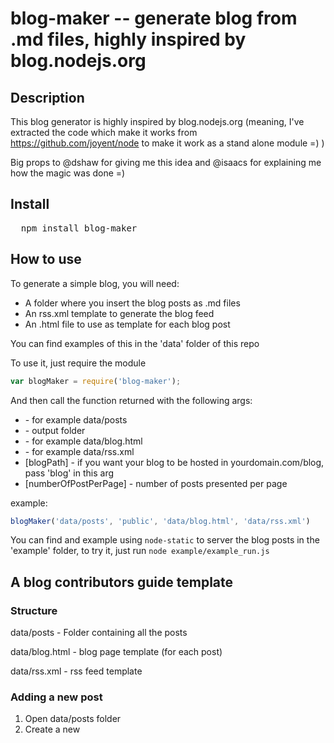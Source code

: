 # blog-maker -- generate blog from .md files, highly inspired by blog.nodejs.org

## Description

This blog generator is highly inspired by blog.nodejs.org (meaning, I've extracted the code which make it works from https://github.com/joyent/node to make it work as a stand alone module =) )

Big props to @dshaw for giving me this idea and @isaacs for explaining me how the magic was done =)

## Install

<pre>
  npm install blog-maker
</pre>

## How to use

To generate a simple blog, you will need:
* A folder where you insert the blog posts as .md files
* An rss.xml template to generate the blog feed
* An .html file to use as template for each blog post

You can find examples of this in the 'data' folder of this repo

To use it, just require the module
```javascript
var blogMaker = require('blog-maker');
```
And then call the function returned with the following args:
* <whereThePostsAre> - for example data/posts
* <folderWhereToPutGenFiles> - output folder
* <blogPageTemplate> - for example data/blog.html
* <rss template> - for example data/rss.xml
* [blogPath] - if you want your blog to be hosted in yourdomain.com/blog, pass 'blog' in this arg 
* [numberOfPostPerPage] - number of posts presented per page

example:

```javascript
blogMaker('data/posts', 'public', 'data/blog.html', 'data/rss.xml')
```

You can find and example using `node-static` to server the blog posts in the 'example' folder, to try it, just run
`node example/example_run.js`



## A blog contributors guide template

### Structure

data/posts - Folder containing all the posts

data/blog.html - blog page template (for each post)

data/rss.xml - rss feed template

### Adding a new post

1. Open data/posts folder
2. Create a new <title of post>.md file
3. Add title, author, date, slug and category, e.g:

  * title: Best post in the world
  * author: Alice
  * date: Fri Jan 12 00:45:13 UTC 2012
  * slug: megapost
  * category: postland

4. Write your post (use html you want)
`<blockquote></blockquote>`
`<code></code>`
You name it :)

5. Then you just have to run blog-maker

Note: folder hierarchy in data/posts is meaningless, you can use it for your own organization, for example, one folder for each author or for each category



## License

(The MIT License)

Permission is hereby granted, free of charge, to any person obtaining a copy of this software and associated documentation files (the "Software"), to deal in the Software without restriction, including without limitation the rights to use, copy, modify, merge, publish, distribute, sublicense, and/or sell copies of the Software, and to permit persons to whom the Software is furnished to do so, subject to the following conditions:

The above copyright notice and this permission notice shall be included in all copies or substantial portions of the Software.

THE SOFTWARE IS PROVIDED "AS IS", WITHOUT WARRANTY OF ANY KIND, EXPRESS OR IMPLIED, INCLUDING BUT NOT LIMITED TO THE WARRANTIES OF MERCHANTABILITY, FITNESS FOR A PARTICULAR PURPOSE AND NONINFRINGEMENT. IN NO EVENT SHALL THE AUTHORS OR COPYRIGHT HOLDERS BE LIABLE FOR ANY CLAIM, DAMAGES OR OTHER LIABILITY, WHETHER IN AN ACTION OF CONTRACT, TORT OR OTHERWISE, ARISING FROM, OUT OF OR IN CONNECTION WITH THE SOFTWARE OR THE USE OR OTHER DEALINGS IN THE SOFTWARE.
